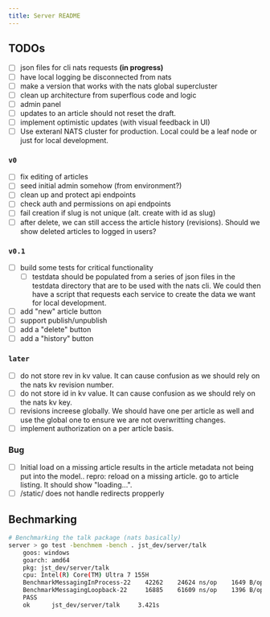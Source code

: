 ```yaml
---
title: Server README
---
```


## TODOs

- [ ] json files for cli nats requests **(in progress)**
- [ ] have local logging be disconnected from nats
- [ ] make a version that works with the nats global supercluster
- [ ] clean up architecture from superflous code and logic
- [ ] admin panel
- [ ] updates to an article should not reset the draft.
- [ ] implement optimistic updates (with visual feedback in UI)
- [ ] Use exteranl NATS cluster for production. Local could be a leaf node or just for local development.

### `v0`

- [ ] fix editing of articles
- [ ] seed initial admin somehow (from environment?)
- [ ] clean up and protect api endpoints
- [ ] check auth and permissions on api endpoints
- [ ] fail creation if slug is not unique (alt. create with id as slug)
- [ ] after delete, we can still access the article history (revisions). Should we show deleted articles to logged in users?

### `v0.1`

- [ ] build some tests for critical functionality
  - [ ] testdata should be populated from a series of json files in the testdata directory that are to be used with the nats cli. We could then have a script that requests each service to create the data we want for local development.
- [ ] add "new" article button
- [ ] support publish/unpublish
- [ ] add a "delete" button
- [ ] add a "history" button

### `later`

- [ ] do not store rev in kv value. It can cause confusion as we should rely on the nats kv revision number.
- [ ] do not store id in kv value. It can cause confusion as we should rely on the nats kv key.
- [ ] revisions increese globally. We should have one per article as well and use the global one to ensure we are not overwritting changes.
- [ ] implement authorization on a per article basis.

### Bug

- [ ] Initial load on a missing article results in the article metadata not being put into the model.. repro: reload on a missing article. go to article listing. It should show "loading...".
- [ ] /static/ does not handle redirects propperly

## Bechmarking

```sh
# Benchmarking the talk package (nats basically)
server > go test -benchmem -bench . jst_dev/server/talk
    goos: windows
    goarch: amd64
    pkg: jst_dev/server/talk
    cpu: Intel(R) Core(TM) Ultra 7 155H
    BenchmarkMessagingInProcess-22    42262    24624 ns/op    1649 B/op    29 allocs/op
    BenchmarkMessagingLoopback-22     16885    61609 ns/op    1396 B/op    25 allocs/op
    PASS
    ok      jst_dev/server/talk     3.421s
```
